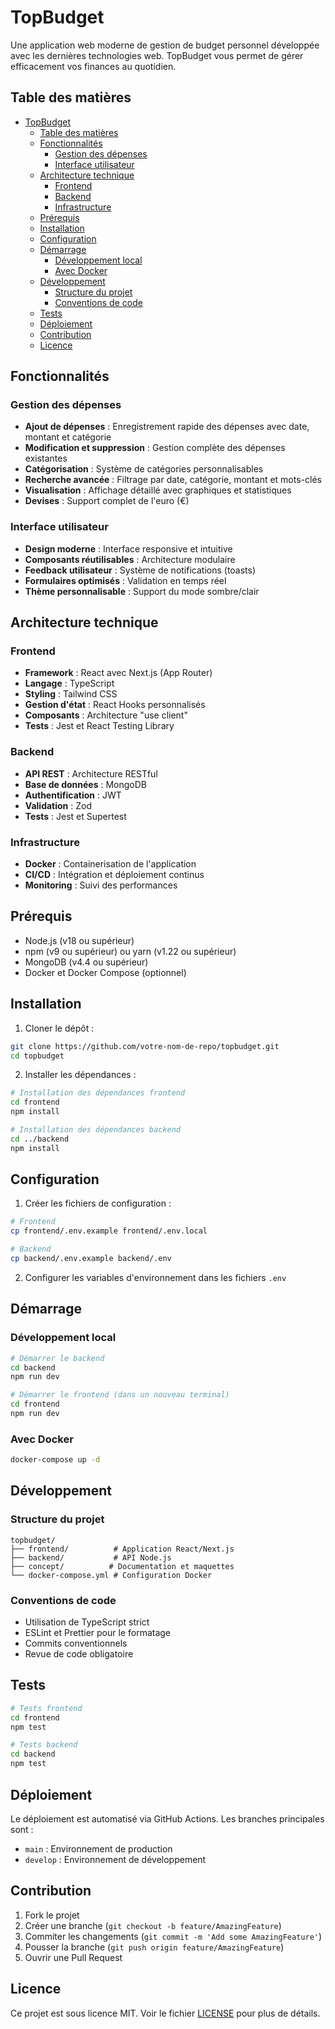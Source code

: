 # TopBudget

Une application web moderne de gestion de budget personnel développée avec les dernières technologies web. TopBudget vous permet de gérer efficacement vos finances au quotidien.

## Table des matières

- [TopBudget](#topbudget)
  - [Table des matières](#table-des-matières)
  - [Fonctionnalités](#fonctionnalités)
    - [Gestion des dépenses](#gestion-des-dépenses)
    - [Interface utilisateur](#interface-utilisateur)
  - [Architecture technique](#architecture-technique)
    - [Frontend](#frontend)
    - [Backend](#backend)
    - [Infrastructure](#infrastructure)
  - [Prérequis](#prérequis)
  - [Installation](#installation)
  - [Configuration](#configuration)
  - [Démarrage](#démarrage)
    - [Développement local](#développement-local)
    - [Avec Docker](#avec-docker)
  - [Développement](#développement)
    - [Structure du projet](#structure-du-projet)
    - [Conventions de code](#conventions-de-code)
  - [Tests](#tests)
  - [Déploiement](#déploiement)
  - [Contribution](#contribution)
  - [Licence](#licence)

## Fonctionnalités

### Gestion des dépenses

- **Ajout de dépenses** : Enregistrement rapide des dépenses avec date, montant et catégorie
- **Modification et suppression** : Gestion complète des dépenses existantes
- **Catégorisation** : Système de catégories personnalisables
- **Recherche avancée** : Filtrage par date, catégorie, montant et mots-clés
- **Visualisation** : Affichage détaillé avec graphiques et statistiques
- **Devises** : Support complet de l'euro (€)

### Interface utilisateur

- **Design moderne** : Interface responsive et intuitive
- **Composants réutilisables** : Architecture modulaire
- **Feedback utilisateur** : Système de notifications (toasts)
- **Formulaires optimisés** : Validation en temps réel
- **Thème personnalisable** : Support du mode sombre/clair

## Architecture technique

### Frontend

- **Framework** : React avec Next.js (App Router)
- **Langage** : TypeScript
- **Styling** : Tailwind CSS
- **Gestion d'état** : React Hooks personnalisés
- **Composants** : Architecture "use client"
- **Tests** : Jest et React Testing Library

### Backend

- **API REST** : Architecture RESTful
- **Base de données** : MongoDB
- **Authentification** : JWT
- **Validation** : Zod
- **Tests** : Jest et Supertest

### Infrastructure

- **Docker** : Containerisation de l'application
- **CI/CD** : Intégration et déploiement continus
- **Monitoring** : Suivi des performances

## Prérequis

- Node.js (v18 ou supérieur)
- npm (v9 ou supérieur) ou yarn (v1.22 ou supérieur)
- MongoDB (v4.4 ou supérieur)
- Docker et Docker Compose (optionnel)

## Installation

1. Cloner le dépôt :

```bash
git clone https://github.com/votre-nom-de-repo/topbudget.git
cd topbudget
```

2. Installer les dépendances :

```bash
# Installation des dépendances frontend
cd frontend
npm install

# Installation des dépendances backend
cd ../backend
npm install
```

## Configuration

1. Créer les fichiers de configuration :

```bash
# Frontend
cp frontend/.env.example frontend/.env.local

# Backend
cp backend/.env.example backend/.env
```

2. Configurer les variables d'environnement dans les fichiers `.env`

## Démarrage

### Développement local

```bash
# Démarrer le backend
cd backend
npm run dev

# Démarrer le frontend (dans un nouveau terminal)
cd frontend
npm run dev
```

### Avec Docker

```bash
docker-compose up -d
```

## Développement

### Structure du projet

```
topbudget/
├── frontend/          # Application React/Next.js
├── backend/           # API Node.js
├── concept/          # Documentation et maquettes
└── docker-compose.yml # Configuration Docker
```

### Conventions de code

- Utilisation de TypeScript strict
- ESLint et Prettier pour le formatage
- Commits conventionnels
- Revue de code obligatoire

## Tests

```bash
# Tests frontend
cd frontend
npm test

# Tests backend
cd backend
npm test
```

## Déploiement

Le déploiement est automatisé via GitHub Actions. Les branches principales sont :

- `main` : Environnement de production
- `develop` : Environnement de développement

## Contribution

1. Fork le projet
2. Créer une branche (`git checkout -b feature/AmazingFeature`)
3. Commiter les changements (`git commit -m 'Add some AmazingFeature'`)
4. Pousser la branche (`git push origin feature/AmazingFeature`)
5. Ouvrir une Pull Request

## Licence

Ce projet est sous licence MIT. Voir le fichier [LICENSE](LICENSE) pour plus de détails.
